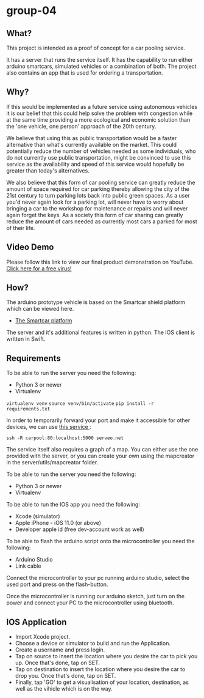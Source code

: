 # group-04

## What?
This project is intended as a proof of concept for a car pooling service. 

It has a server that runs the service itself.
It has the capability to run either arduino smartcars, simulated vehicles or a combination of both. 
The project also contains an app that is used for ordering a transportation.
## Why?
If this would be implemented as a future service using autonomous vehicles it is our belief that this could help solve the problem with congestion while at the same time providing a more ecological and economic solution than the 'one vehicle, one person' approach of the 20th century.

We believe that using this as public transportation would be a faster alternative than what's currently available on the market.
This could potentially reduce the number of vehicles needed as some individuals, who do not currently use public transportation, might be convinced to use this service
as the availability and speed of this service would hopefully be greater than today's alternatives.

We also believe that this form of car pooling service can greatly reduce the amount of space required for car parking thereby allowing the city of the 21st century to turn parking lots back into public green spaces. As a user you'd never again look for a parking lot, will never have to worry about bringing a car to the workshop for maintenance or repairs and will never again forget the keys. As a society this form of car sharing can greatly reduce the amount of cars needed as currently most cars a parked for most of their life.

## Video Demo

Please follow this link to view our final product demonstration on YouTube.
[Click here for a free virus!](https://youtu.be/HYsL9aRIo1g)

## How?
The arduino prototype vehicle is based on the Smartcar shield platform which can be viewed here.
* [The Smartcar platform](http://plat.is/smartcar)

The server and  it's additional features is written in python.
The IOS client is written in Swift.


## Requirements
To be able to run the server you need the following:

* Python 3 or newer
* Virtualenv

`virtualenv venv`
`source venv/bin/activate`
`pip install -r requirements.txt`

In order to temporarily forward your port and make it accessible for other devices, we can use <a href="https://serveo.net/"> this service </a>:

`ssh -R carpool:80:localhost:5000 serveo.net`

The service itself also requires a graph of a map.
You can either use the one provided with the server, or you can create your own using the mapcreator in the server/utils/mapcreator folder. 

To be able to run the server you need the following:

* Python 3 or newer
* Virtualenv

To be able to run the IOS app you need the following:

* Xcode (simulator)
* Apple iPhone - iOS 11.0 (or above)
* Developer apple id (free dev-account work as well)

To be able to flash the arduino script onto the microcontroller you need the following:
* Arduino Studio
* Link cable

Connect the microcontroller to your pc running arduino studio, select the used port and press on the flash-button.

Once the microcontroller is running our arduino sketch, just turn on the power and connect your PC to the microcontroller using bluetooth. 

## IOS Application

* Import Xcode project.
* Choose a device or simulator to build and run the Application.
* Create a username and press login.
* Tap on source to insert the location where you desire the car to pick you up. Once that's done, tap on SET.
* Tap on destination to insert the location where you desire the car to drop you. Once that's done, tap on SET.
* Finally, tap 'GO' to get a visualisation of your location, destination, as well as the vihicle which is on the way.

